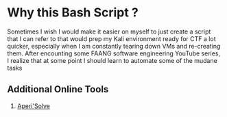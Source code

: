# Why this Bash Script ?

Sometimes I wish I would make it easier on myself to just create a script that I can refer to that would prep my Kali environment ready for CTF a lot quicker, especially when I am constantly tearing down VMs and re-creating them. After encounting some FAANG software engineering YouTube series, I realize that at some point I should learn to automate some of the mudane tasks

## Additional Online Tools ##
1. [Aperi'Solve](https://aperisolve.fr/)
